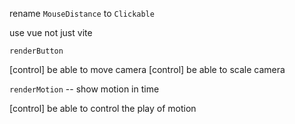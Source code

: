 rename `MouseDistance` to `Clickable`

use vue not just vite

`renderButton`

[control] be able to move camera
[control] be able to scale camera

`renderMotion` -- show motion in time

[control] be able to control the play of motion
